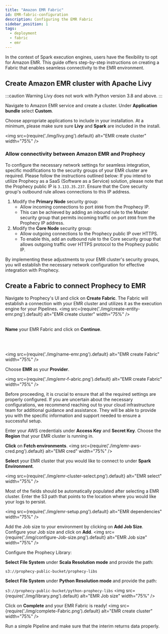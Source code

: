 ```yaml
---
title: "Amazon EMR Fabric"
id: EMR-fabric-configuration
description: Configuring the EMR Fabric
sidebar_position: 1
tags:
  - deployment
  - fabric
  - emr
---
```


In the context of Spark execution engines, users have the flexibility to opt for Amazon EMR. This guide offers step-by-step instructions on creating a Fabric that enables seamless connectivity to the EMR environment.

## Create Amazon EMR cluster with Apache Livy

:::caution Warning
Livy does not work with Python version 3.8 and above.
:::

Navigate to Amazon EMR service and create a cluster. Under **Application bundle** select **Custom**.

Choose appropriate applications to include in your installation. At a minimum, please make sure sure **Livy** and **Spark** are included in the install.

<img src={require('./img/livy.png').default} alt="EMR create cluster" width="75%" />

### Allow connectivity between Amazon EMR and Prophecy

To configure the necessary network settings for seamless integration, specific modifications to the security groups of your EMR cluster are required. Please follow the instructions outlined below:
If you intend to utilize Prophecy as a SaaS (Software as a Service) solution, please note that the Prophecy public IP is `3.133.35.237`. Ensure that the Core security group's outbound rule allows connections to this IP address.

1. Modify the **Primary Node** security group:
   - Allow incoming connections to port `8998` from the Prophecy IP.
   - This can be achieved by adding an inbound rule to the Master security group that permits incoming traffic on port `8998` from the Prophecy IP address.
2. Modify the **Core Node** security group:
   - Allow outgoing connections to the Prophecy public IP over HTTPS.
   - To enable this, add an outbound rule to the Core security group that allows outgoing traffic over HTTPS protocol to the Prophecy public IP.

By implementing these adjustments to your EMR cluster's security groups, you will establish the necessary network configuration for effective integration with Prophecy.

## Create a Fabric to connect Prophecy to EMR

Navigate to Prophecy's UI and click on **Create Fabric**. The Fabric will establish a connection with your EMR cluster and utilizes it as the execution engine for your Pipelines.
<img src={require('./img/create-entity-emr.png').default} alt="EMR create cluster" width="75%" />
<br/>
<br/>

**Name** your EMR Fabric and click on **Continue**.

<br/>
<br/>

<img src={require('./img/name-emr.png').default} alt="EMR create Fabric" width="75%" />

Choose **EMR** as your **Provider**.

<img src={require('./img/emr-f-abric.png').default} alt="EMR create Fabric" width="75%" />

Before proceeding, it is crucial to ensure that all the required settings are properly configured. If you are uncertain about the necessary configurations, we recommend reaching out to your cloud infrastructure team for additional guidance and assistance. They will be able to provide you with the specific information and support needed to ensure a successful setup.

Enter your AWS credentials under **Access Key** and **Secret Key**. Choose the **Region** that your EMR cluster is running in.

**Click** on **Fetch environments**.
<img src={require('./img/emr-aws-cred.png').default} alt="EMR cred" width="75%" />

**Select** your EMR cluster that you would like to connect to under **Spark Environment**.

<img src={require('./img/emr-cluster-select.png').default} alt="EMR select" width="75%" />

Most of the fields should be automatically populated after selecting a EMR cluster. Enter the S3 path that points to the location where you would like your logs to persist.

<img src={require('./img/emr-setup.png').default} alt="EMR dependencies" width="75%" />

Add the Job size to your environment by clicking on **Add Job Size**. Configure your Job size and click on **Add**.
<img src={require('./img/configure-Job-size.png').default} alt="EMR Job size" width="75%" />

Configure the Prophecy Library:

**Select** **File System** under **Scala Resolution mode** and provide the path:

`s3://prophecy-public-bucket/prophecy-libs`

**Select** **File System** under **Python Resolution mode** and provide the path:

`s3://prophecy-public-bucket/python-prophecy-libs`
<img src={require('./img/library.png').default} alt="EMR Job size" width="75%" />

Click on **Complete** and your EMR Fabric is ready!
<img src={require('./img/complete-Fabric.png').default} alt="EMR create cluster" width="75%" />

Run a simple Pipeline and make sure that the interim returns data properly.
